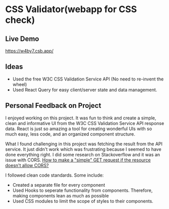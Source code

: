 # CSS Validator(webapp for CSS check)

## Live Demo
https://w4by7.csb.app/

## Ideas
- Used the free W3C CSS Validation Service API (No need to re-invent the wheel)
- Used React Query for easy client/server state and data management. 

## Personal Feedback on Project
I enjoyed working on this project. It was fun to think and create a simple, clean and informative UI from the W3C CSS Validation Service API response data.
React is just so amazing a tool for creating wonderful UIs with so much easy, less code, and an organized component structure.

What I found challenging in this project was fetching the result from the API service. It just didn't work which was frustrating because I seemed to have done everything right. I did some research on Stackoverflow and it was an issue with CORS. [How to make a "simple" GET request if the resource doesn't allow CORS?](https://stackoverflow.com/questions/46855633/how-to-make-a-simple-get-request-if-the-resource-doesnt-allow-cors)

I followed clean code standards. Some include:
- Created a separate file for every component
- Used Hooks to seperate functionality from components. Therefore, making components lean as much as possible
- Used CSS modules to limit the scope of styles to their components.
